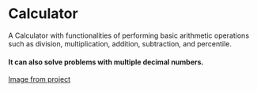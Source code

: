 # Calculator

A Calculator with functionalities of performing basic arithmetic operations such as division, multiplication, addition, subtraction, and percentile.


#### It can also solve problems with multiple decimal numbers.

[Image from project](./calculator.png)